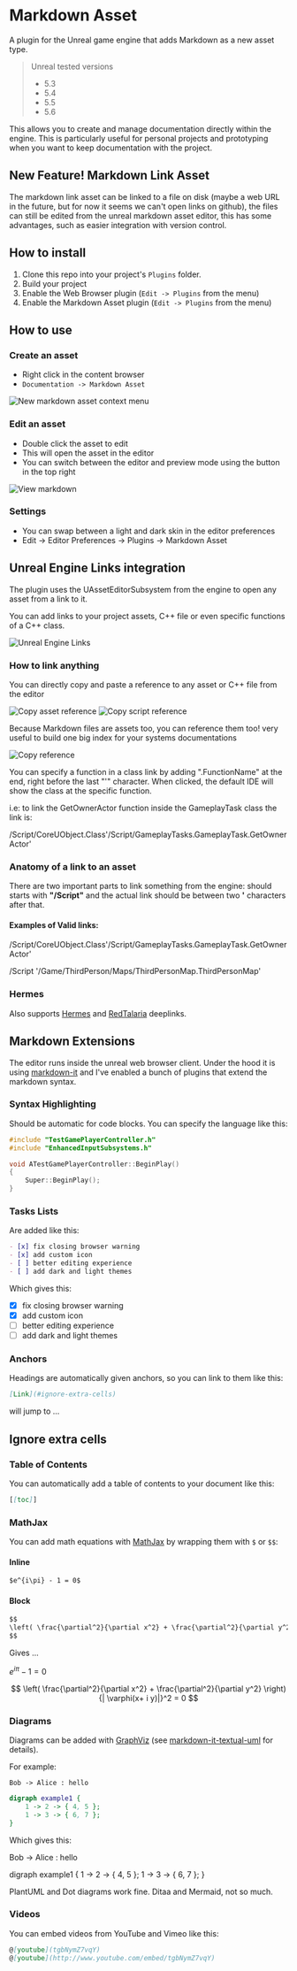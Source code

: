# Markdown Asset

A plugin for the Unreal game engine that adds Markdown as a new asset type.

> Unreal tested versions
> * 5.3
> * 5.4
> * 5.5
> * 5.6


This allows you to create and manage documentation directly within the engine. This is particularly useful for personal projects and prototyping when you want to keep documentation with the project.

## New Feature! Markdown Link Asset

The markdown link asset can be linked to a file on disk (maybe a web URL in the future, but for now it seems we can't open links on github), the files can still be edited from the unreal markdown asset editor, this has some advantages, such as easier integration with version control. 


## How to install

1. Clone this repo into your project's `Plugins` folder.
2. Build your project
3. Enable the Web Browser plugin (`Edit -> Plugins` from the menu)
4. Enable the Markdown Asset plugin (`Edit -> Plugins` from the menu)

## How to use

### Create an asset

* Right click in the content browser
* `Documentation -> Markdown Asset`

![New markdown asset context menu](<./Docs/NewAsset.png>)

### Edit an asset

* Double click the asset to edit
* This will open the asset in the editor
* You can switch between the editor and preview mode using the button in the top right

![View markdown](<./Docs/Editing.png>)

### Settings

* You can swap between a light and dark skin in the editor preferences
* Edit -> Editor Preferences -> Plugins -> Markdown Asset

## Unreal Engine Links integration

The plugin uses the UAssetEditorSubsystem from the engine to open any asset from a link to it.

You can add links to your project assets, C++ file or even specific functions of a C++ class.

![Unreal Engine Links](<./Docs/LinksVariations.png>)

### How to link anything

You can directly copy and paste a reference to any asset or C++ file from the editor

![Copy asset reference](<./Docs/AssetReference.png>)
![Copy script reference](<./Docs/ScriptReference.png>)

Because Markdown files are assets too, you can reference them too! very useful to build one big index for your systems documentations

![Copy reference](<./Docs/MarkdownReference.png>)

You can specify a function in a class link by adding ".FunctionName" at the end, right before the last "'" character. When clicked, the default IDE will show the class at the specific function.

i.e: to link the GetOwnerActor function inside the GameplayTask class the link is:

/Script/CoreUObject.Class'/Script/GameplayTasks.GameplayTask.GetOwnerActor'

### Anatomy of a link to an asset

There are two important parts to link something from the engine: should starts with **"/Script"** and the actual link should be between two **'** characters after that.

#### Examples of Valid links:

/Script/CoreUObject.Class'/Script/GameplayTasks.GameplayTask.GetOwnerActor'

/Script '/Game/ThirdPerson/Maps/ThirdPersonMap.ThirdPersonMap'

### Hermes

Also supports [Hermes](https://github.com/jorgenpt/Hermes) and [RedTalaria](https://github.com/cdpred/RedTalaria) deeplinks.

## Markdown Extensions

The editor runs inside the unreal web browser client. Under the hood it is using [markdown-it](https://github.com/markdown-it/markdown-it) and I've enabled a bunch of plugins that extend the markdown syntax.

### Syntax Highlighting

Should be automatic for code blocks. You can specify the language like this:

```cpp
#include "TestGamePlayerController.h"
#include "EnhancedInputSubsystems.h"

void ATestGamePlayerController::BeginPlay()
{
    Super::BeginPlay();
}
```

### Tasks Lists

Are added like this:

```markdown
- [x] fix closing browser warning
- [x] add custom icon
- [ ] better editing experience
- [ ] add dark and light themes
```

Which gives this:

- [x] fix closing browser warning
- [x] add custom icon
- [ ] better editing experience
- [ ] add dark and light themes

### Anchors

Headings are automatically given anchors, so you can link to them like this:

```markdown
[Link](#ignore-extra-cells)
```

will jump to ...

## Ignore extra cells

### Table of Contents

You can automatically add a table of contents to your document like this:

```markdown
[[toc]]
```

### MathJax

You can add math equations with [MathJax](https://www.mathjax.org/) by wrapping them with `$` or `$$`:

#### Inline

```markdown
$e^{i\pi} - 1 = 0$
```

#### Block

```markdown
$$
\left( \frac{\partial^2}{\partial x^2} + \frac{\partial^2}{\partial y^2} \right) {| \varphi(x+ i y)|}^2 = 0
$$
```

Gives ...

$e^{i\pi} - 1 = 0$

$$
\left( \frac{\partial^2}{\partial x^2} + \frac{\partial^2}{\partial y^2} \right) {| \varphi(x+ i y)|}^2 = 0
$$

### Diagrams

Diagrams can be added with [GraphViz](https://graphviz.org/Gallery/directed/) (see [markdown-it-textual-uml](https://github.com/manastalukdar/markdown-it-textual-uml) for details).

For example:

```plantuml
Bob -> Alice : hello
```

```dot
digraph example1 {
    1 -> 2 -> { 4, 5 };
    1 -> 3 -> { 6, 7 };
}
```

Which gives this:

Bob -> Alice : hello

digraph example1 {
    1 -> 2 -> { 4, 5 };
    1 -> 3 -> { 6, 7 };
}

PlantUML and Dot diagrams work fine. Ditaa and Mermaid, not so much.

### Videos

You can embed videos from YouTube and Vimeo like this:

```markdown
@[youtube](tgbNymZ7vqY)
@[youtube](http://www.youtube.com/embed/tgbNymZ7vqY)
```

